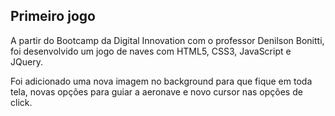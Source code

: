 ## Primeiro jogo 

A partir do Bootcamp da Digital Innovation com o professor Denilson Bonitti, foi desenvolvido um jogo de naves com HTML5, CSS3, JavaScript e JQuery.

Foi adicionado uma nova imagem no background para que fique em toda tela, novas opções para guiar a aeronave e novo cursor nas opções de click.